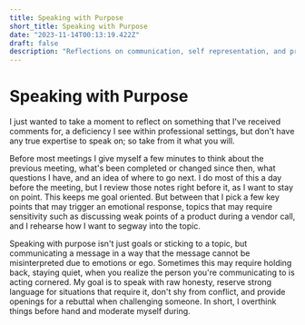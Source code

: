 ```yaml
---
title: Speaking with Purpose
short_title: Speaking with Purpose
date: "2023-11-14T00:13:19.422Z"
draft: false
description: "Reflections on communication, self representation, and professionalism"
---
```


# Speaking with Purpose

I just wanted to take a moment to reflect on something that I've received comments for, a deficiency I see within professional settings, but don't have any true expertise to speak on; so take from it what you will.

Before most meetings I give myself a few minutes to think about the previous meeting, what's been completed or changed since then, what questions I have, and an idea of where to go next. I do most of this a day before the meeting, but I review those notes right before it, as I want to stay on point. This keeps me goal oriented. But between that I pick a few key points that may trigger an emotional response, topics that may require sensitivity such as discussing weak points of a product during a vendor call, and I rehearse how I want to segway into the topic.

Speaking with purpose isn't just goals or sticking to a topic, but communicating a message in a way that the message cannot be misinterpreted due to emotions or ego. Sometimes this may require holding back, staying quiet, when you realize the person you're communicating to is acting cornered. My goal is to speak with raw honesty, reserve strong language for situations that require it, don't shy from conflict, and provide openings for a rebuttal when challenging someone. In short, I overthink things before hand and moderate myself during.
